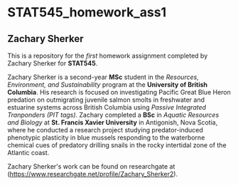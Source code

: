# STAT545_homework_ass1

## Zachary Sherker

This is a repository for the *first* homework assignment completed by Zachary Sherker for **STAT545**.

Zachary Sherker is a second-year **MSc** student in the *Resources, Environment, and Sustainability* program at the **University of British Columbia**. His research is focused on investigating Pacific Great Blue Heron predation on outmigrating juvenile salmon smolts in freshwater and estuarine systems across British Columbia using *Passive Integrated Tranponders (PIT tags)*. Zachary completed a **BSc** in *Aquatic Resources and Biology* at **St. Francis Xavier University** in Antigonish, Nova Scotia, where he conducted a research project studying predator-induced phenotypic plasticity in blue mussels responding to the waterborne chemical cues of predatory drilling snails in the rocky intertidal zone of the Atlantic coast.

Zachary Sherker's work can be found on researchgate at (https://www.researchgate.net/profile/Zachary_Sherker2).

